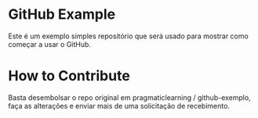 GitHub Example
==============

Este é um exemplo simples repositório que será usado para mostrar como começar a usar o GitHub.

How to Contribute
=================

Basta desembolsar o repo original em pragmaticlearning / github-exemplo, faça as alterações e enviar mais de uma solicitação de recebimento.
